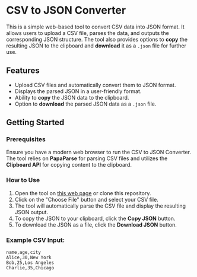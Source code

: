 # CSV to JSON Converter

This is a simple web-based tool to convert CSV data into JSON format. It allows users to upload a CSV file, parses the data, and outputs the corresponding JSON structure. The tool also provides options to **copy** the resulting JSON to the clipboard and **download** it as a `.json` file for further use.

## Features
- Upload CSV files and automatically convert them to JSON format.
- Displays the parsed JSON in a user-friendly format.
- Ability to **copy** the JSON data to the clipboard.
- Option to **download** the parsed JSON data as a `.json` file.

## Getting Started

### Prerequisites

Ensure you have a modern web browser to run the CSV to JSON Converter. The tool relies on **PapaParse** for parsing CSV files and utilizes the **Clipboard API** for copying content to the clipboard.

### How to Use

1. Open the tool on [this web page](https://mvster1.github.io/csv-to-json-converter/) or clone this repository.
2. Click on the "Choose File" button and select your CSV file.
3. The tool will automatically parse the CSV file and display the resulting JSON output.
4. To copy the JSON to your clipboard, click the **Copy JSON** button.
5. To download the JSON as a file, click the **Download JSON** button.

### Example CSV Input:
```csv
name,age,city
Alice,30,New York
Bob,25,Los Angeles
Charlie,35,Chicago

